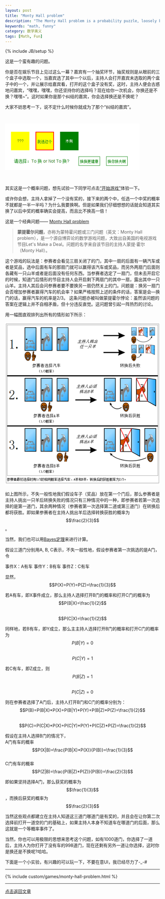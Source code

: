 ```yaml
---
layout: post
title: "Monty Hall problem"
description: "The Monty Hall problem is a probability puzzle, loosely based on the American television game show Let's Make a Deal and named after its original host, Monty Hall."
keywords: "math, funny"
category: 数学奥义
tags: [Math, Fun]
---
```

{% include JB/setup %}

<a name="top" id="top"></a>

这是一个蛮有趣的问题。

你是否在娱乐节目上见过这么一幕？嘉宾有一个抽奖环节，抽奖规则是从眼前的三个盒子中选取一个，当嘉宾选了其中一个以后，主持人会打开嘉宾未选取的两个盒子中的一个，并让展示给嘉宾看，打开的这个盒子没有奖，这时，主持人便会古惑地问嘉宾，“嘿嘿，嘿嘿，你还坚持你的选择吗？现在给你一次机会，你换还是不换？嘿嘿~”。这时如果你是那个纠结的嘉宾，你会选择换还是不换呢？

大家不妨思考一下，说不定什么时候你就成为了那个“纠结的嘉宾”。

<!-- more -->

<br/>

![MHprob](/assets/images/2013/10/MHprob.png "MHprob")

<br/>

其实这是一个概率问题，想先试验一下同学可点击<a href="#bottom">“开始游戏”</a>体验一下。

或许你会想，主持人拿掉了一个没有奖的，接下来的两个中，任选一个中奖的概率不就都是一半一半吗？为什么我要换啊。但是如果我们仔细想想的话就会知道其实换了以后中奖的概率确实会提高，而且比不换高一倍！

这是一个经典问题—— [Monty Hall problem](http://en.wikipedia.org/wiki/Monty_Hall_problem "Monty Hall problem") 

> **蒙提霍尔问题**，亦称为蒙特霍问题或三门问题（英文：Monty Hall problem），是一个源自博弈论的数学游戏问题，大致出自美国的电视游戏节目Let's Make a Deal。问题的名字来自该节目的主持人蒙提·霍尔（Monty Hall）。
> 
这个游戏的玩法是：参赛者会看见三扇关闭了的门，其中一扇的后面有一辆汽车或者是奖品，选中后面有车的那扇门就可以赢得该汽车或奖品，而另外两扇门后面则各藏有一只山羊或者是后面没有任何东西。当参赛者选定了一扇门，但未去开启它的时候，知道门后情形的节目主持人会开启剩下两扇门的其中一扇，露出其中一只山羊。主持人其后会问参赛者要不要换另一扇仍然关上的门。问题是：换另一扇门会否增加参赛者赢得汽车的机会率？如果严格按照上述的条件的话，答案是会—换门的话，赢得汽车的机率是2/3。
这条问题亦被叫做蒙提霍尔悖论：虽然该问题的答案在逻辑上并不自相矛盾，但十分违反直觉。这问题曾引起一阵热烈的讨论。

用一幅图直观排列出所有的情形如下所示：

![MontyCars](/assets/images/2013/10/Monty_Cars.png "Monty_Cars")

如上图所示，不失一般性地我们假设车子（奖品）放在第一个门后，那么参赛者是主持人挑出一只羊后转换失败的情况只有三种情况中的一种，即参赛者若第一次选择的是第一道门，其余两种情况（参赛者第一次选择第二道或第三道门）在转换后都将获胜。即如果参赛者在主持人挑出羊后选择转换获胜的概率为$$\frac{2}{3}$$。

当然，我们也可以用[Bayes定理](http://en.wikipedia.org/wiki/Bayes'_theorem)来进行计算。

假设三道门分别用A, B, C表示，不失一般性地，假设参赛者第一次挑选的是A门，令

事件X：A有车
事件Y：B有车
事件Z：C有车

显然，$$P(X)=P(Y)=P(Z)=\frac{1}{3}$$

若A有车，即X事件成立，那么主持人选择打开B门的概率和打开C门的概率为  
$$P(B|X)=\frac{1}{2}$$   
$$P(C|X)=\frac{1}{2}$$

同样地，若B有车，即Y成立，那么主主持人选择打开B门的概率和打开C门的概率为  
$$P(B|Y)=0$$  
$$P(C|Y)=1$$

若C有车，即Z成立，则  
$$P(B|Z)=1$$  
$$P(C|Z)=0$$

则在参赛者选择了A门后，主持人打开B门和C门的概率分别为：   
$$P(B)=P(B|X)*P(X)+P(B|Y)*P(Y)+P(B|Z)*P(Z)=\frac{1}{2}$$  
$$P(C)=P(C|X)*P(X)+P(C|Y)*P(Y)+P(C|Z)*P(Z)=\frac{1}{2}$$

假设在主持人选择B门的情况下，  
A门有车的概率  
$$P(X|B)=\frac{P(B|X)*P(X)}{P(B)}=\frac{1}{3}$$  
C门有车的概率  
$$P(Z|B)=\frac{P(B|Z)*P(Z)}{P(B)}=\frac{2}{3}$$

即如果坚持选择A门，那么获奖的概率为$$\frac{1}{3}$$，而换后获奖的概率为$$\frac{2}{3}$$

当然这些观点都建立在主持人知道这三道门哪道门是有奖的，并且会在让你第二次选择前打开一道空的门的基础上，如果主持人本身不知道车在哪道门的后面，那么这就是一个等概率事件了。

当然，你也可以用极限的思想来思考这个问题，如有1000道门，你选择了一道后，主持人为你打开了没有车的998道门，现在还剩有另外一道让你选择，这时你是换还是不换呢?哈哈。

下面是一个小实验，有兴趣的可以玩一下，不要在意UI，我已经尽力了-_-#

********

<a name="bottom" id="bottom"></a>

{% include custom/games/monty-hall-problem.html %}

********

<a href="#top" id="top">点击返回文章</a>